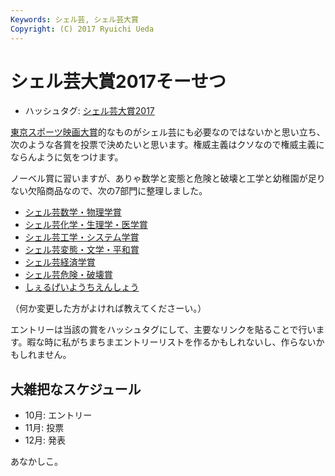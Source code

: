 ```yaml
---
Keywords: シェル芸, シェル芸大賞
Copyright: (C) 2017 Ryuichi Ueda
---
```


# シェル芸大賞2017そーせつ

* ハッシュタグ: [シェル芸大賞2017](https://twitter.com/search?q=%23シェル芸大賞2017)

[東京スポーツ映画大賞](https://ja.wikipedia.org/wiki/%E6%9D%B1%E4%BA%AC%E3%82%B9%E3%83%9D%E3%83%BC%E3%83%84%E6%98%A0%E7%94%BB%E5%A4%A7%E8%B3%9E)的なものがシェル芸にも必要なのではないかと思い立ち、次のような各賞を投票で決めたいと思います。権威主義はクソなので権威主義にならんように気をつけます。

ノーベル賞に習いますが、ありゃ数学と変態と危険と破壊と工学と幼稚園が足りない欠陥商品なので、次の7部門に整理しました。

* [シェル芸数学・物理学賞](https://twitter.com/search?q=%23シェル芸数学・物理学賞)
* [シェル芸化学・生理学・医学賞](https://twitter.com/search?q=%23シェル芸化学・生理学・医学賞)
* [シェル芸工学・システム学賞](https://twitter.com/search?q=%23シェル芸工学・システム学賞)
* [シェル芸変態・文学・平和賞](https://twitter.com/search?q=%23シェル芸変態・文学・平和賞)
* [シェル芸経済学賞](https://twitter.com/search?q=%23シェル芸経済学賞)
* [シェル芸危険・破壊賞](https://twitter.com/search?q=%23シェル芸危険・破壊賞)
* [しぇるげいようちえんしょう](https://twitter.com/search?q=%23しぇるげいようちえんしょう)

（何か変更した方がよければ教えてくださーい。）

エントリーは当該の賞をハッシュタグにして、主要なリンクを貼ることで行います。暇な時に私がちまちまエントリーリストを作るかもしれないし、作らないかもしれません。

## 大雑把なスケジュール

* 10月: エントリー
* 11月: 投票
* 12月: 発表

あなかしこ。


